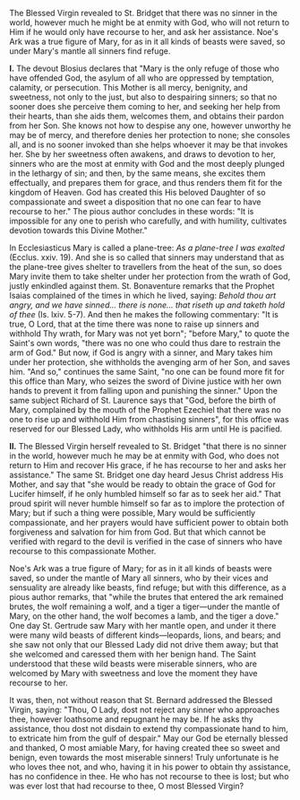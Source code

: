 
The Blessed Virgin revealed to St. Bridget that there was no sinner in the world, however much he might be at enmity with God, who will not return to Him if he would only have recourse to her, and ask her assistance. Noe\'s Ark was a true figure of Mary, for as in it all kinds of beasts were saved, so under Mary\'s mantle all sinners find refuge.

**I\.** The devout Blosius declares that \"Mary is the only refuge of those who have offended God, the asylum of all who are oppressed by temptation, calamity, or persecution. This Mother is all mercy, benignity, and sweetness, not only to the just, but also to despairing sinners; so that no sooner does she perceive them coming to her, and seeking her help from their hearts, than she aids them, welcomes them, and obtains their pardon from her Son. She knows not how to despise any one, however unworthy he may be of mercy, and therefore denies her protection to none; she consoles all, and is no sooner invoked than she helps whoever it may be that invokes her. She by her sweetness often awakens, and draws to devotion to her, sinners who are the most at enmity with God and the most deeply plunged in the lethargy of sin; and then, by the same means, she excites them effectually, and prepares them for grace, and thus renders them fit for the kingdom of Heaven. God has created this His beloved Daughter of so compassionate and sweet a disposition that no one can fear to have recourse to her.\" The pious author concludes in these words: \"It is impossible for any one to perish who carefully, and with humility, cultivates devotion towards this Divine Mother.\"

In Ecclesiasticus Mary is called a plane-tree: *As a plane-tree I was exalted* (Ecclus. xxiv. 19). And she is so called that sinners may understand that as the plane-tree gives shelter to travellers from the heat of the sun, so does Mary invite them to take shelter under her protection from the wrath of God, justly enkindled against them. St. Bonaventure remarks that the Prophet Isaias complained of the times in which he lived, saying: *Behold thou art angry, and we have sinned... there is none... that riseth up and taketh hold of thee* (Is. lxiv. 5-7). And then he makes the following commentary: \"It is true, O Lord, that at the time there was none to raise up sinners and withhold Thy wrath, for Mary was not yet born\"; \"before Mary,\" to quote the Saint\'s own words, \"there was no one who could thus dare to restrain the arm of God.\" But now, if God is angry with a sinner, and Mary takes him under her protection, she withholds the avenging arm of her Son, and saves him. \"And so,\" continues the same Saint, \"no one can be found more fit for this office than Mary, who seizes the sword of Divine justice with her own hands to prevent it from falling upon and punishing the sinner.\" Upon the same subject Richard of St. Laurence says that \"God, before the birth of Mary, complained by the mouth of the Prophet Ezechiel that there was no one to rise up and withhold Him from chastising sinners\", for this office was reserved for our Blessed Lady, who withholds His arm until He is pacified.

**II\.** The Blessed Virgin herself revealed to St. Bridget \"that there is no sinner in the world, however much he may be at enmity with God, who does not return to Him and recover His grace, if he has recourse to her and asks her assistance.\" The same St. Bridget one day heard Jesus Christ address His Mother, and say that \"she would be ready to obtain the grace of God for Lucifer himself, if he only humbled himself so far as to seek her aid.\" That proud spirit will never humble himself so far as to implore the protection of Mary; but if such a thing were possible, Mary would be sufficiently compassionate, and her prayers would have sufficient power to obtain both forgiveness and salvation for him from God. But that which cannot be verified with regard to the devil is verified in the case of sinners who have recourse to this compassionate Mother.

Noe\'s Ark was a true figure of Mary; for as in it all kinds of beasts were saved, so under the mantle of Mary all sinners, who by their vices and sensuality are already like beasts, find refuge; but with this difference, as a pious author remarks, that \"while the brutes that entered the ark remained brutes, the wolf remaining a wolf, and a tiger a tiger—under the mantle of Mary, on the other hand, the wolf becomes a lamb, and the tiger a dove.\" One day St. Gertrude saw Mary with her mantle open, and under it there were many wild beasts of different kinds—leopards, lions, and bears; and she saw not only that our Blessed Lady did not drive them away; but that she welcomed and caressed them with her benign hand. The Saint understood that these wild beasts were miserable sinners, who are welcomed by Mary with sweetness and love the moment they have recourse to her.

It was, then, not without reason that St. Bernard addressed the Blessed Virgin, saying: \"Thou, O Lady, dost not reject any sinner who approaches thee, however loathsome and repugnant he may be. If he asks thy assistance, thou dost not disdain to extend thy compassionate hand to him, to extricate him from the gulf of despair.\" May our God be eternally blessed and thanked, O most amiable Mary, for having created thee so sweet and benign, even towards the most miserable sinners! Truly unfortunate is he who loves thee not, and who, having it in his power to obtain thy assistance, has no confidence in thee. He who has not recourse to thee is lost; but who was ever lost that had recourse to thee, O most Blessed Virgin?


